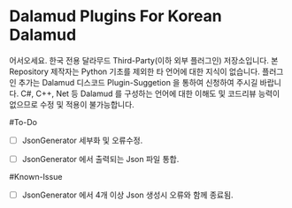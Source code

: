 # Dalamud Plugins For Korean Dalamud
어서오세요. 한국 전용 달라무드 Third-Party(이하 외부 플러그인) 저장소입니다.
본 Repository 제작자는 Python 기초를 제외한 타 언어에 대한 지식이 없습니다.
플러그인 추가는 Dalamud 디스코드 Plugin-Suggetion 을 통하여 신청하여 주시길 바랍니다.
C#, C++, Net 등 Dalamud 를 구성하는 언어에 대한 이해도 및 코드리뷰 능력이 없으므로 수정 및 적용이 불가능합니다.



#To-Do
- [ ] JsonGenerator 세부화 및 오류수정.
- [ ] JsonGenerator 에서 출력되는 Json 파일 통합.


#Known-Issue
- [ ] JsonGenerator 에서 4개 이상 Json 생성시 오류와 함께 종료됨.
